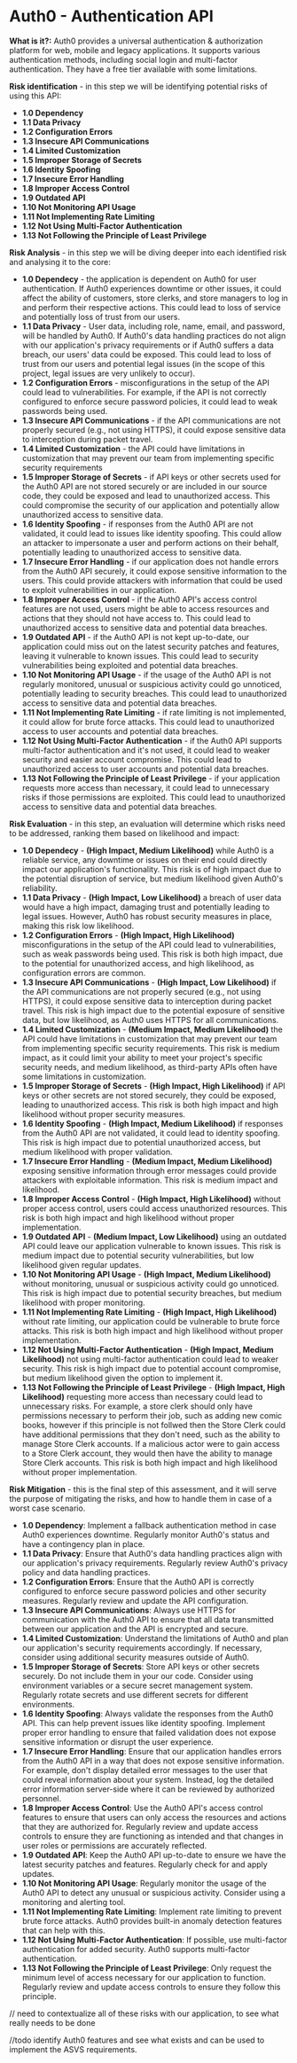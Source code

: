 <h1> Auth0 - Authentication API </h1>

**What is it?:** Auth0 provides a universal authentication & authorization platform for web, mobile and legacy applications. It supports various authentication methods, including social login and multi-factor authentication. They have a free tier available with some limitations.


**Risk identification** - in this step we will be identifying potential risks of using this API:
- **1.0 Dependency**
- **1.1 Data Privacy**
- **1.2 Configuration Errors**
- **1.3 Insecure API Communications**
- **1.4 Limited Customization**
- **1.5 Improper Storage of Secrets**
- **1.6 Identity Spoofing**
- **1.7 Insecure Error Handling**
- **1.8 Improper Access Control**
- **1.9 Outdated API**
- **1.10 Not Monitoring API Usage**
- **1.11 Not Implementing Rate Limiting**
- **1.12 Not Using Multi-Factor Authentication**
- **1.13 Not Following the Principle of Least Privilege**

**Risk Analysis** - in this step we will be diving deeper into each identified risk and analysing it to the core:
- **1.0 Dependecy** - the application is dependent on Auth0 for user authentication. If Auth0 experiences downtime or other issues, it could affect the ability of customers, store clerks, and store managers to log in and perform their respective actions. This could lead to loss of service and potentially loss of trust from our users. 
- **1.1 Data Privacy** - User data, including role, name, email, and password, will be handled by Auth0. If Auth0's data handling practices do not align with our application's privacy requirements or if Auth0 suffers a data breach, our users' data could be exposed. This could lead to loss of trust from our users and potential legal issues (in the scope of this project, legal issues are very unlikely to occur). 
- **1.2 Configuration Errors** - misconfigurations in the setup of the API could lead to vulnerabilities. For example, if the API is not correctly configured to enforce secure password policies, it could lead to weak passwords being used.
- **1.3 Insecure API Communications** - if the API communications are not properly secured (e.g., not using HTTPS), it could expose sensitive data to interception during packet travel.
- **1.4 Limited Customization** - the API could have limitations in customization that may prevent our team from implementing specific security requirements
- **1.5 Improper Storage of Secrets** - if API keys or other secrets used for the Auth0 API are not stored securely or are included in our source code, they could be exposed and lead to unauthorized access. This could compromise the security of our application and potentially allow unauthorized access to sensitive data.
- **1.6 Identity Spoofing** - if responses from the Auth0 API are not validated, it could lead to issues like identity spoofing. This could allow an attacker to impersonate a user and perform actions on their behalf, potentially leading to unauthorized access to sensitive data.
- **1.7 Insecure Error Handling** - if our application does not handle errors from the Auth0 API securely, it could expose sensitive information to the users. This could provide attackers with information that could be used to exploit vulnerabilities in our application.
- **1.8 Improper Access Control** - if the Auth0 API's access control features are not used, users might be able to access resources and actions that they should not have access to. This could lead to unauthorized access to sensitive data and potential data breaches.
- **1.9 Outdated API** - if the Auth0 API is not kept up-to-date, our application could miss out on the latest security patches and features, leaving it vulnerable to known issues. This could lead to security vulnerabilities being exploited and potential data breaches.
- **1.10 Not Monitoring API Usage** - if the usage of the Auth0 API is not regularly monitored, unusual or suspicious activity could go unnoticed, potentially leading to security breaches. This could lead to unauthorized access to sensitive data and potential data breaches.
- **1.11 Not Implementing Rate Limiting** - if rate limiting is not implemented, it could allow for brute force attacks. This could lead to unauthorized access to user accounts and potential data breaches.
- **1.12 Not Using Multi-Factor Authentication** - if the Auth0 API supports multi-factor authentication and it's not used, it could lead to weaker security and easier account compromise. This could lead to unauthorized access to user accounts and potential data breaches.
- **1.13 Not Following the Principle of Least Privilege** - if your application requests more access than necessary, it could lead to unnecessary risks if those permissions are exploited. This could lead to unauthorized access to sensitive data and potential data breaches.

**Risk Evaluation** - in this step, an evaluation will determine which risks need to be addressed, ranking them based on likelihood and impact:
- **1.0 Dependecy** - **(High Impact, Medium Likelihood)** while Auth0 is a reliable service, any downtime or issues on their end could directly impact our application's functionality. This risk is of high impact due to the potential disruption of service, but medium likelihood given Auth0's reliability. 
- **1.1 Data Privacy** - **(High Impact, Low Likelihood)** a breach of user data would have a high impact, damaging trust and potentially leading to legal issues. However, Auth0 has robust security measures in place, making this risk low likelihood.
- **1.2 Configuration Errors** - **(High Impact, High Likelihood)** misconfigurations in the setup of the API could lead to vulnerabilities, such as weak passwords being used. This risk is both high impact, due to the potential for unauthorized access, and high likelihood, as configuration errors are common.
- **1.3 Insecure API Communications** - **(High Impact, Low Likelihood)** if the API communications are not properly secured (e.g., not using HTTPS), it could expose sensitive data to interception during packet travel. This risk is high impact due to the potential exposure of sensitive data, but low likelihood, as Auth0 uses HTTPS for all communications.
- **1.4 Limited Customization** - **(Medium Impact, Medium Likelihood)** the API could have limitations in customization that may prevent our team from implementing specific security requirements. This risk is medium impact, as it could limit your ability to meet your project's specific security needs, and medium likelihood, as third-party APIs often have some limitations in customization.
- **1.5 Improper Storage of Secrets** - **(High Impact, High Likelihood)** if API keys or other secrets are not stored securely, they could be exposed, leading to unauthorized access. This risk is both high impact and high likelihood without proper security measures.
- **1.6 Identity Spoofing** - **(High Impact, Medium Likelihood)** if responses from the Auth0 API are not validated, it could lead to identity spoofing. This risk is high impact due to potential unauthorized access, but medium likelihood with proper validation.
- **1.7 Insecure Error Handling** - **(Medium Impact, Medium Likelihood)** exposing sensitive information through error messages could provide attackers with exploitable information. This risk is medium impact and likelihood.
- **1.8 Improper Access Control** - **(High Impact, High Likelihood)** without proper access control, users could access unauthorized resources. This risk is both high impact and high likelihood without proper implementation.
- **1.9 Outdated API** - **(Medium Impact, Low Likelihood)** using an outdated API could leave our application vulnerable to known issues. This risk is medium impact due to potential security vulnerabilities, but low likelihood given regular updates.
- **1.10 Not Monitoring API Usage** - **(High Impact, Medium Likelihood)** without monitoring, unusual or suspicious activity could go unnoticed. This risk is high impact due to potential security breaches, but medium likelihood with proper monitoring.
- **1.11 Not Implementing Rate Limiting** - **(High Impact, High Likelihood)** without rate limiting, our application could be vulnerable to brute force attacks. This risk is both high impact and high likelihood without proper implementation.
- **1.12 Not Using Multi-Factor Authentication** - **(High Impact, Medium Likelihood)** not using multi-factor authentication could lead to weaker security. This risk is high impact due to potential account compromise, but medium likelihood given the option to implement it.
- **1.13 Not Following the Principle of Least Privilege** - **(High Impact, High Likelihood)** requesting more access than necessary could lead to unnecessary risks. For example, a store clerk should only have permissions necessary to perform their job, such as adding new comic books, however if this principle is not follwed then the Store Clerk could have additional permissions that they don't need, such as the ability to manage Store Clerk accounts. If a malicious actor were to gain access to a Store Clerk account, they would then have the ability to manage Store Clerk accounts. This risk is both high impact and high likelihood without proper implementation.

**Risk Mitigation** - this is the final step of this assessment, and it will serve the purpose of mitigating the risks, and how to handle them in case of a worst case scenario.

- **1.0 Dependency**: Implement a fallback authentication method in case Auth0 experiences downtime. Regularly monitor Auth0's status and have a contingency plan in place.
- **1.1 Data Privacy**: Ensure that Auth0's data handling practices align with our application's privacy requirements. Regularly review Auth0's privacy policy and data handling practices.
- **1.2 Configuration Errors**: Ensure that the Auth0 API is correctly configured to enforce secure password policies and other security measures. Regularly review and update the API configuration.
- **1.3 Insecure API Communications**: Always use HTTPS for communication with the Auth0 API to ensure that all data transmitted between our application and the API is encrypted and secure.
- **1.4 Limited Customization**: Understand the limitations of Auth0 and plan our application's security requirements accordingly. If necessary, consider using additional security measures outside of Auth0.
- **1.5 Improper Storage of Secrets**: Store API keys or other secrets securely. Do not include them in your our code. Consider using environment variables or a secure secret management system. Regularly rotate secrets and use different secrets for different environments.
- **1.6 Identity Spoofing**: Always validate the responses from the Auth0 API. This can help prevent issues like identity spoofing. Implement proper error handling to ensure that failed validation does not expose sensitive information or disrupt the user experience.
- **1.7 Insecure Error Handling**: Ensure that our application handles errors from the Auth0 API in a way that does not expose sensitive information. For example, don't display detailed error messages to the user that could reveal information about your system. Instead, log the detailed error information server-side where it can be reviewed by authorized personnel.
- **1.8 Improper Access Control**: Use the Auth0 API's access control features to ensure that users can only access the resources and actions that they are authorized for. Regularly review and update access controls to ensure they are functioning as intended and that changes in user roles or permissions are accurately reflected.
- **1.9 Outdated API**: Keep the Auth0 API up-to-date to ensure we have the latest security patches and features. Regularly check for and apply updates.
- **1.10 Not Monitoring API Usage**: Regularly monitor the usage of the Auth0 API to detect any unusual or suspicious activity. Consider using a monitoring and alerting tool.
- **1.11 Not Implementing Rate Limiting**: Implement rate limiting to prevent brute force attacks. Auth0 provides built-in anomaly detection features that can help with this.
- **1.12 Not Using Multi-Factor Authentication**: If possible, use multi-factor authentication for added security. Auth0 supports multi-factor authentication.
- **1.13 Not Following the Principle of Least Privilege**: Only request the minimum level of access necessary for our application to function. Regularly review and update access controls to ensure they follow this principle.


// need to contextualize all of these risks with our application, to see what really needs to be done

//todo identify Auth0 features and see what exists and can be used to implement the ASVS requirements.

